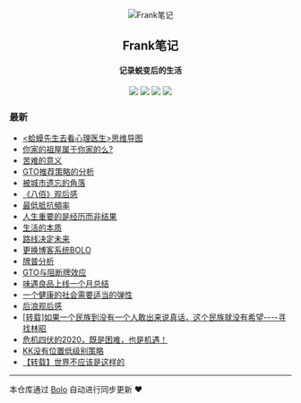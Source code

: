 <p align="center"><img alt="Frank笔记" src="https://img.hacpai.com/avatar/1567567929066_1567591058303.jpeg?ima"></p><h2 align="center">
Frank笔记
</h2>

<h4 align="center">记录蜕变后的生活</h4>
<p align="center"><a title="Frank笔记" target="_blank" href="https://github.com/dqswan18/bolo-blog"><img src="https://img.shields.io/github/last-commit/dqswan18/bolo-blog.svg?style=flat-square&color=FF9900"></a>
<a title="GitHub repo size in bytes" target="_blank" href="https://github.com/dqswan18/bolo-blog"><img src="https://img.shields.io/github/repo-size/dqswan18/bolo-blog.svg?style=flat-square"></a>
<a title="Bolo Version" target="_blank" href="https://github.com/adlered/bolo-solo"><img src="https://img.shields.io/badge/bolo-v2.1 稳定版-f1e05a.svg?style=flat-square&color=blueviolet"></a>
<a title="Hits" target="_blank" href="https://github.com/88250/hits"><img src="https://hits.b3log.org/dqswan18/bolo-blog.svg"></a></p>

### 最新

* [<蛤蟆先生去看心理医生>思维导图](https://frank2019.me/articles/2020/09/22/1600787080690.html)
* [你家的祖屋属于你家的么?](https://frank2019.me/articles/2020/09/17/1600321716966.html)
* [苦难的意义](https://frank2019.me/articles/2020/09/11/1599793411863.html)
* [GTO推荐策略的分析](https://frank2019.me/articles/2020/09/01/1598944987736.html)
* [被城市遗忘的角落](https://frank2019.me/articles/2020/08/29/1598688631894.html)
* [《八佰》观后感](https://frank2019.me/articles/2020/08/21/1597997031263.html)
* [ 最低抵抗頻率](https://frank2019.me/articles/2020/08/18/1597721750710.html)
* [人生重要的是经历而非结果](https://frank2019.me/articles/2020/08/01/1596268406098.html)
* [生活的本质](https://frank2019.me/articles/2020/08/01/1596257432860.html)
* [路线决定未来](https://frank2019.me/articles/2020/07/30/1596091390072.html)
* [更换博客系统BOLO](https://frank2019.me/articles/2020/07/23/1595515472630.html)
* [牌普分析](https://frank2019.me/articles/2020/07/23/1595472884919.html)
* [GTO与阻断牌效应](https://frank2019.me/articles/2020/07/11/1594402044352.html)
* [味遇良品上线一个月总结](https://frank2019.me/articles/2020/06/26/1593157426299.html)
* [一个健康的社会需要适当的弹性](https://frank2019.me/articles/2020/06/03/1591193328342.html)
* [后浪观后感](https://frank2019.me/articles/2020/05/05/1588650794451.html)
* [[转载]如果一个民族到没有一个人敢出来说真话，这个民族就没有希望----寻找林昭 ](https://frank2019.me/articles/2020/05/03/1588518636916.html)
* [危机四伏的2020，既是困难，也是机遇！](https://frank2019.me/articles/2020/04/20/1587364716539.html)
* [KK没有位置低级别策略](https://frank2019.me/articles/2020/04/16/1587006087753.html)
* [【转载】世界不应该是这样的](https://frank2019.me/articles/2020/04/09/1586424996813.html)



---

本仓库通过 [Bolo](https://github.com/adlered/bolo-solo) 自动进行同步更新 ❤️ 